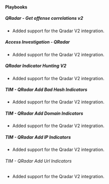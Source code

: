 
#### Playbooks
##### QRadar - Get offense correlations v2
- Added support for the Qradar V2 integration.

##### Access Investigation - QRadar
- Added support for the Qradar V2 integration.

##### QRadar Indicator Hunting V2
- Added support for the Qradar V2 integration.

##### TIM - QRadar Add Bad Hash Indicators
- Added support for the Qradar V2 integration.

##### TIM - QRadar Add Domain Indicators
- Added support for the Qradar V2 integration.

##### TIM - QRadar Add IP Indicators
- Added support for the Qradar V2 integration.

###### TIM - QRadar Add Url Indicators
- Added support for the Qradar V2 integration.